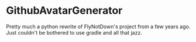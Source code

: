 # GithubAvatarGenerator
Pretty much a python rewrite of FlyNotDown's project from a few years ago. Just couldn't be bothered to use gradle and all that jazz. 
